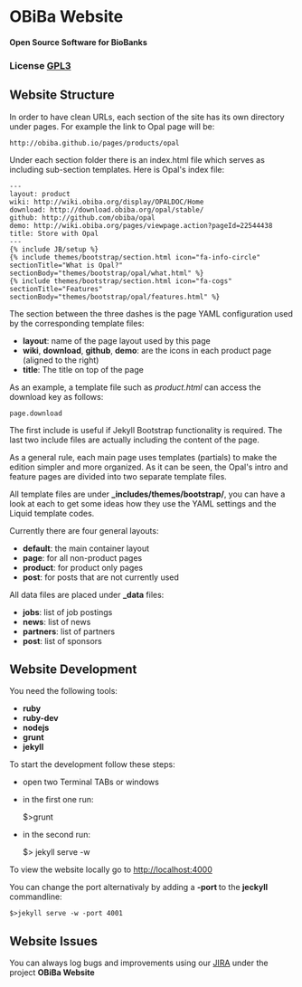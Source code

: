 # OBiBa Website
#### Open Source Software for BioBanks
### License [GPL3](http://www.gnu.org/copyleft/gpl.html#gnu-license)

## Website Structure

In order to have clean URLs, each section of the site has its own directory under pages. For example the link to Opal
page will be:

    http://obiba.github.io/pages/products/opal

Under each section folder there is an index.html file which serves as including sub-section templates. Here is Opal's
index file:

    ---
    layout: product
    wiki: http://wiki.obiba.org/display/OPALDOC/Home
    download: http://download.obiba.org/opal/stable/
    github: http://github.com/obiba/opal
    demo: http://wiki.obiba.org/pages/viewpage.action?pageId=22544438
    title: Store with Opal
    ---
    {% include JB/setup %}
    {% include themes/bootstrap/section.html icon="fa-info-circle" sectionTitle="What is Opal?" sectionBody="themes/bootstrap/opal/what.html" %}
    {% include themes/bootstrap/section.html icon="fa-cogs" sectionTitle="Features" sectionBody="themes/bootstrap/opal/features.html" %}

The section between the three dashes is the page YAML configuration used by the corresponding template files:

* **layout**: name of the page layout used by this page
* **wiki**, **download**, **github**, **demo**: are the icons in each product page (aligned to the right)
* **title**: The title on top of the page

As an example, a template file such as *product.html* can access the download key as follows:

    page.download

The first include is useful if Jekyll Bootstrap functionality is required.
The last two include files are actually including the content of the page.

As a general rule, each main page uses templates (partials) to make the edition simpler and more organized. As it can be
seen, the Opal's intro and feature pages are divided into two separate template files.

All template files are under <strong>_includes/themes/bootstrap/</strong>, you can have a look at each to get some ideas how they use
the YAML settings and the Liquid template codes.

Currently there are four general layouts:

* **default**: the main container layout
* **page**: for all non-product pages
* **product**: for product only pages
* **post**: for posts that are not currently used

All data files are placed under <strong>_data</strong> files:

* **jobs**: list of job postings
* **news**: list of news
* **partners**: list of partners
* **post**: list of sponsors

## Website Development

You need the following tools:

* **ruby**
* **ruby-dev**
* **nodejs**
* **grunt**
* **jekyll**

To start the development follow these steps:

* open two Terminal TABs or windows
* in the first one run:


    $>grunt

* in the second run:


    $> jekyll serve -w

To view the website locally go to [http://localhost:4000](http://localhost:4000)

You can change the port alternativaly by adding a **-port <number>** to the **jeckyll** commandline:


    $>jekyll serve -w -port 4001


## Website Issues

You can always log bugs and improvements using our [JIRA](http://jira.obiba.org/) under the project **OBiBa Website**
